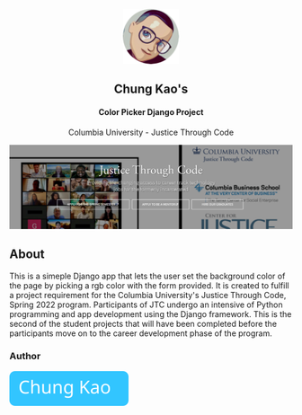 <p align="center"><img width="100" src="./img/avatar.png" /></p>
<h2 align="center">Chung Kao's</h2>
<h4 align="center">Color Picker Django Project</h4>
<p align="center">Columbia University - Justice Through Code</p>
<p align="center"><img width="600" src="./img/jtc_site_screenshot.png" /></p>

## About

This is a simeple Django app that lets the user set the background color of the page by picking a rgb color with the form provided. It is created to fulfill a project requirement for the Columbia University's Justice Through Code, Spring 2022 program. Participants of JTC undergo an intensive of Python programming and app development using the Django framework. This is the second of the student projects that will have been completed before the participants move on to the career development phase of the program.

### Author

[![Chung Kao](./img/Chung_button.svg)](https://github.com/Sanlung)
